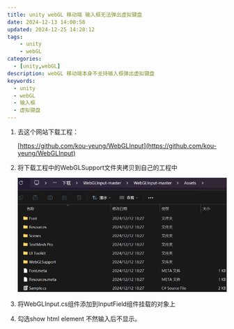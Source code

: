 ```yaml
---
title: unity webGL 移动端 输入框无法弹出虚拟键盘
date: 2024-12-13 14:00:58
updated: 2024-12-25 14:28:12
tags:
    - unity
    - webGL
categories: 
  - [unity,webGL]
description: webGL 移动端本身不支持输入框弹出虚拟键盘
keywords:
  - unity
  - webGL
  - 输入框
  - 虚拟键盘
---
```


1. 去这个网站下载工程：
   
   [https://github.com/kou-yeung/WebGLInput](https://github.com/kou-yeung/WebGLInput)

2. 将下载工程中的WebGLSupport文件夹拷贝到自己的工程中
   
   ![](unity-webGL-移动端-输入框无法弹出虚拟键盘/20241213_141006_image.png)

3. 将WebGLInput.cs组件添加到InputField组件挂载的对象上
4. 勾选show html element 不然输入后不显示。

